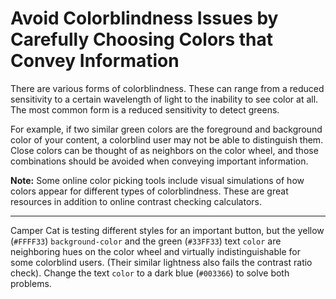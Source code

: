 
# Avoid Colorblindness Issues by Carefully Choosing Colors that Convey Information

There are various forms of colorblindness. These can range from a reduced sensitivity to a certain wavelength of light to the inability to see color at all. The most common form is a reduced sensitivity to detect greens.

For example, if two similar green colors are the foreground and background color of your content, a colorblind user may not be able to distinguish them. Close colors can be thought of as neighbors on the color wheel, and those combinations should be avoided when conveying important information.

**Note:**  Some online color picking tools include visual simulations of how colors appear for different types of colorblindness. These are great resources in addition to online contrast checking calculators.

----------

Camper Cat is testing different styles for an important button, but the yellow (`#FFFF33`)  `background-color`  and the green (`#33FF33`) text  `color`  are neighboring hues on the color wheel and virtually indistinguishable for some colorblind users. (Their similar lightness also fails the contrast ratio check). Change the text  `color`  to a dark blue (`#003366`) to solve both problems.
